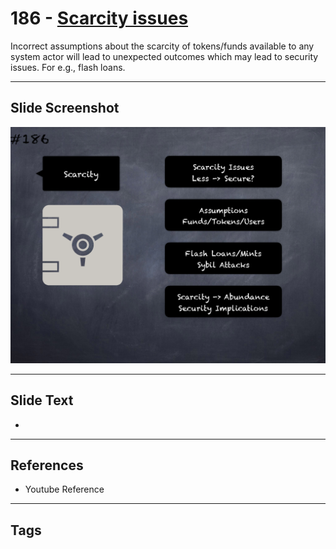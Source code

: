 # 186 - [Scarcity issues](Scarcity%20issues.md)
Incorrect assumptions about the scarcity of tokens/funds available to any system actor will lead to unexpected outcomes which may lead to security issues. For e.g., flash loans.
___
## Slide Screenshot
![0186.png](../../images/5.Pitfalls%20and%20Best%20Practices%20201/186.png)
___
## Slide Text
- 
___
## References
- Youtube Reference
___
## Tags